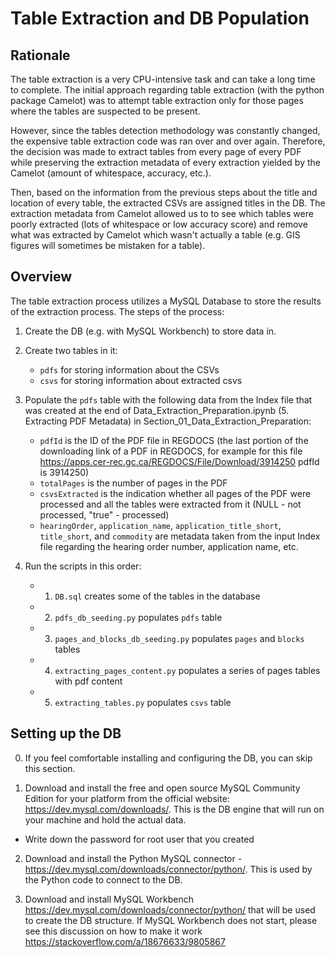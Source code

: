 # Table Extraction and DB Population

## Rationale

The table extraction is a very CPU-intensive task and can take a long time to complete.
The initial approach regarding table extraction (with the python package Camelot) was to attempt table extraction only for those pages where the tables are suspected to be present.

However, since the tables detection methodology was constantly changed, the expensive table extraction code was ran over and over again. Therefore, the decision was made to extract tables from every page of every PDF while preserving the extraction metadata of every extraction yielded by the Camelot (amount of whitespace, accuracy, etc.).

Then, based on the information from the previous steps about the title and location of every table, the extracted CSVs are assigned titles in the DB. The extraction metadata from Camelot allowed us to to see which tables were poorly extracted (lots of whitespace or low accuracy score) and remove what was extracted by Camelot which wasn't actually a table (e.g. GIS figures will sometimes be mistaken for a table).

## Overview

The table extraction process utilizes a MySQL Database to store the results of the extraction process. The steps of the process:
1. Create the DB (e.g. with MySQL Workbench) to store data in.
2. Create two tables in it:

    * `pdfs` for storing information about the CSVs
    * `csvs` for storing information about extracted csvs

3. Populate the `pdfs` table with the following data from the Index file that was created at the end of Data_Extraction_Preparation.ipynb (5. Extracting PDF Metadata) in Section_01_Data_Extraction_Preparation:
    * `pdfId` is the ID of the PDF file in REGDOCS (the last portion of the downloading link of a PDF in REGDOCS, for example for this file https://apps.cer-rec.gc.ca/REGDOCS/File/Download/3914250 pdfId is 3914250)
    * `totalPages` is the number of pages in the PDF
    * `csvsExtracted` is the indication whether all pages of the PDF were processed and all the tables were extracted from it (NULL - not processed, "true" - processed)
    * `hearingOrder`, `application_name`, `application_title_short`, `title_short`, and `commodity` are metadata taken from the input Index file regarding the hearing order number, application name, etc.

4. Run the scripts in this order:
    * 1. `DB.sql` creates some of the tables in the database
    * 2. `pdfs_db_seeding.py` populates `pdfs` table
    * 3. `pages_and_blocks_db_seeding.py` populates `pages` and `blocks` tables
    * 4. `extracting_pages_content.py` populates a series of pages tables with pdf content
    * 5. `extracting_tables.py` populates `csvs` table

## Setting up the DB

0. If you feel comfortable installing and configuring the DB, you can skip this section.

1. Download and install the free and open source MySQL Community Edition for your platform from the official website: https://dev.mysql.com/downloads/. This is the DB engine that will run on your machine and hold the actual data.
* Write down the password for root user that you created

2. Download and install the Python MySQL connector - https://dev.mysql.com/downloads/connector/python/. This is used by the Python code to connect to the DB.

3. Download and install MySQL Workbench https://dev.mysql.com/downloads/connector/python/ that will be used to create the DB structure. If MySQL Workbench does not start, please see this discussion on how to make it work https://stackoverflow.com/a/18676633/9805867
